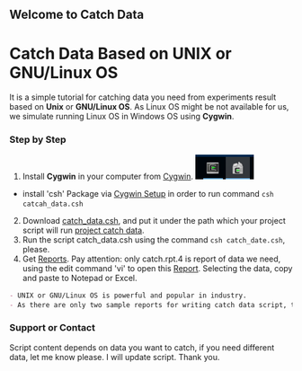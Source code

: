 ## Welcome to Catch Data

#   Catch Data Based on UNIX or GNU/Linux OS   #
  It is a simple tutorial for catching data you need from experiments result based on **Unix** or **GNU/Linux OS**. As Linux OS might be not available for us, we simulate running Linux OS in Windows OS using **Cygwin**.
  

### Step by Step
1. Install **Cygwin** in your computer from [Cygwin](https://www.cygwin.com/). ![Cygwin and Setup](https://github.com/t9527/catch_data/blob/master/Catch_data_3.PNG)
- install 'csh' Package via [Cygwin Setup](https://github.com/t9527/catch_data/blob/master/Catch_data_4.PNG) in order to run command `csh catcah_data.csh`
2. Download [catch_data.csh](https://github.com/t9527/catch_data/blob/master/catch_data.csh), and put it under the path which your project script will run [project catch data](https://github.com/t9527/catch_data/blob/master/Catch_data_0.PNG).
3. Run the script catch_data.csh using the command `csh catch_date.csh`, please.
4. Get [Reports](https://github.com/t9527/catch_data/blob/master/Catch_data_1.PNG). Pay attention: only catch.rpt.4 is report of data we need, using the edit command 'vi' to open this [Report](https://github.com/t9527/catch_data/blob/master/Catch_data_2.PNG). Selecting the data, copy and paste to Notepad or Excel. 


```markdown
- UNIX or GNU/Linux OS is powerful and popular in industry.
- As there are only two sample reports for writing catch data script, there are only two numbers shown in catch.rpt.4 for just demo.

```

### Support or Contact

Script content depends on data you want to catch, if you need different data, let me know please. I will update script. Thank you.
